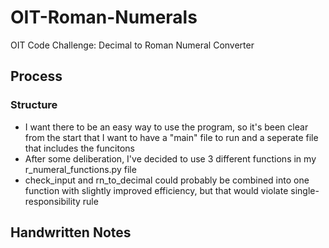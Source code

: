 # OIT-Roman-Numerals
OIT Code Challenge: Decimal to Roman Numeral Converter

## Process
### Structure
* I want there to be an easy way to use the program, so it's been clear from the start that I want to have a "main" file to run and a seperate file that includes the funcitons
* After some deliberation, I've decided to use 3 different functions in my r_numeral_functions.py file
* check_input and rn_to_decimal could probably be combined into one function with slightly improved efficiency, but that would violate single-responsibility rule 

## Handwritten Notes
